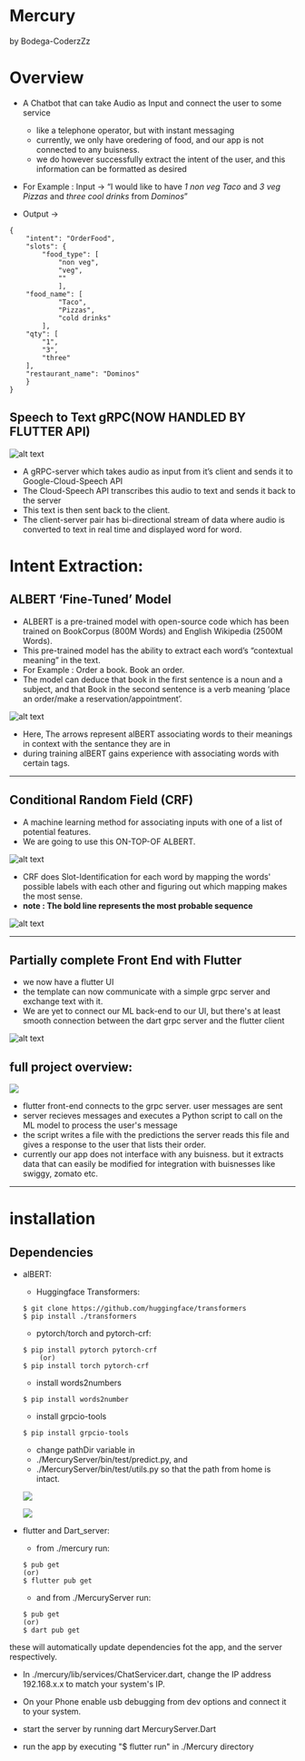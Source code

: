 # Mercury
by Bodega-CoderzZz

# Overview
- A Chatbot that can take Audio as Input and connect the user to some service
	* like a telephone operator, but with instant messaging
	* currently, we only have oredering of food, and our app is not connected to any buisness.
	* we do however successfully extract the intent of the user, and this information can be formatted as desired

- For Example : Input -> “I would like to have *1 non veg Taco* and *3 veg Pizzas* and *three cool drinks* from *Dominos*”
- Output ->
```
{
	"intent": "OrderFood",
	"slots": {
		"food_type": [
			"non veg",
			"veg",
			""
			],
	"food_name": [
			"Taco",
			"Pizzas",
			"cold drinks"
		],
	"qty": [
		"1",
        "3",
		"three"
	],
	"restaurant_name": "Dominos"
	}
}
```


## Speech to Text gRPC(**NOW HANDLED BY FLUTTER API**)
![alt text](images/gRPCSpeech2Txt.png "alBERT")

- A gRPC-server which takes audio as input from it’s client and sends it to Google-Cloud-Speech API
- The Cloud-Speech API transcribes this audio to text and sends it back to the server
- This text is then sent back to the client.
- The client-server pair has bi-directional stream of data where audio is converted to text in real time and displayed word for word.

# Intent Extraction:
## ALBERT ‘Fine-Tuned’ Model

- ALBERT is a pre-trained model with open-source code which has been trained on BookCorpus (800M Words) and English Wikipedia (2500M Words).
- This pre-trained model has the ability to extract each word’s “contextual meaning” in the text.
- For Example : Order a book.
	Book an order.
- The model can deduce that book in the first sentence is a noun and a subject, and that Book in the second sentence is a verb meaning ‘place an order/make a reservation/appointment’.

![alt text](images/crf-after-albert.png "alBERT")

- Here, The arrows represent alBERT associating words to their meanings in context with the sentance they are in
- during training alBERT gains experience with associating words with certain tags.
---
## Conditional Random Field (CRF)
- A machine learning method for associating inputs with one of a list of potential features.
- We are going to use this ON-TOP-OF ALBERT.

![alt text](images/crf-after-albert.png "CRF")

- CRF does Slot-Identification for each word by mapping the words' possible labels with each other and figuring out which mapping makes the most sense.
- **note : The bold line represents the most probable sequence**

![alt text](images/after-crf.png "Final Result")

---

## Partially complete Front End with Flutter
- we now have a flutter UI
- the template can now communicate with a simple grpc server and exchange text with it.
- We are yet to connect our ML back-end to our UI, but there's at least smooth connection between the dart grpc server and the flutter client

![alt text](images/ui-working.png "Working UI connects to Back End")


## full project overview:
![](images/index.png)

- flutter front-end connects to the grpc server. user messages are sent
- server recieves messages and executes a Python script to call on the ML model to process the user's message
- the script writes a file with the predictions
the server reads this file and gives a response to the user that lists their order.
- currently our app does not interface with any buisness. but it extracts data that can easily be modified for integration with buisnesses like swiggy, zomato etc.

---

# installation

## Dependencies
- alBERT:
	* Huggingface Transformers:
	```
	$ git clone https://github.com/huggingface/transformers
	$ pip install ./transformers
	```
	* pytorch/torch and pytorch-crf:
	```
	$ pip install pytorch pytorch-crf
		(or)
	$ pip install torch pytorch-crf
	```
	* install words2numbers
	```
	$ pip install words2number
	```
	* install grpcio-tools
	```
	$ pip install grpcio-tools
	```
	* change pathDir variable in
	 + ./MercuryServer/bin/test/predict.py, and
	 + ./MercuryServer/bin/test/utils.py
	so that the path from home is intact.

	![](images/predict-py.png)

	![](images/utils-py.png)

- flutter and Dart_server:
	* from ./mercury run:
	```
	$ pub get
	(or)
	$ flutter pub get
	```
	* and from ./MercuryServer run:
	```
	$ pub get
	(or)
	$ dart pub get
	```
these will automatically update dependencies fot the app, and the server respectively.

- In ./mercury/lib/services/ChatServicer.dart, change the IP address 192.168.x.x to match your system's IP.

- On your Phone enable usb debugging from dev options and connect it to your system.
- start the server by running dart MercuryServer.Dart
- run the app by executing "$ flutter run" in ./Mercury directory
